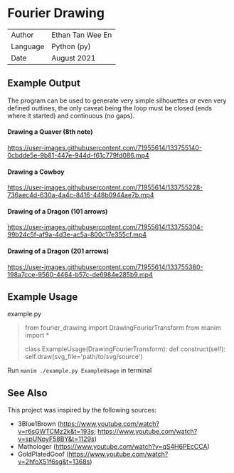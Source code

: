 # Fourier Drawing

|                   |                       |
|-------------------|-----------------------|
|   Author          |   Ethan Tan Wee En    |
|   Language        |   Python (py)         |
|   Date            |   August 2021         |

## Example Output

The program can be used to generate very simple silhouettes or even very defined outlines,
the only caveat being the loop must be closed (ends where it started) and continuous (no gaps).

#### Drawing a Quaver (8th note)

https://user-images.githubusercontent.com/71955614/133755140-0cbdde5e-9b81-447e-944d-f61c779fd086.mp4

#### Drawing a Cowboy

https://user-images.githubusercontent.com/71955614/133755228-736aec4d-630a-4a4c-8416-448b0944ae7b.mp4

#### Drawing of a Dragon (101 arrows)

https://user-images.githubusercontent.com/71955614/133755304-99b24c5f-af9a-4d3e-ac5a-800c17e355cf.mp4

#### Drawing of a Dragon (201 arrows)

https://user-images.githubusercontent.com/71955614/133755380-198a7cce-9560-4464-b57c-de6984e285b9.mp4

## Example Usage

example.py

>   from fourier_drawing import DrawingFourierTransform
>   from manim import *
>
>   class ExampleUsage(DrawingFourierTransform):
>       def construct(self):
>           self.draw(svg_file='path/to/svg/source')

Run `manim ./example.py ExampleUsage` in terminal

## See Also

This project was inspired by the following sources:
+   3Blue1Brown (https://www.youtube.com/watch?v=r6sGWTCMz2k&t=193s; https://www.youtube.com/watch?v=spUNpyF58BY&t=1129s)
+   Mathologer (https://www.youtube.com/watch?v=qS4H6PEcCCA)
+   GoldPlatedGoof (https://www.youtube.com/watch?v=2hfoX51f6sg&t=1368s)
